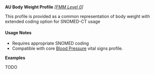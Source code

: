**AU Body Weight Profile** *[[FMM Level 0](guidance.html)]*

This profile is provided as a common representation of body weight with extended coding option for SNOMED-CT usage

#### Usage Notes
* Requires appropriate SNOMED coding
* Compatible with core [Blood Pressure](http://hl7.org/fhir/StructureDefinition/bodyweight) vital signs profile.

**Examples**

TODO